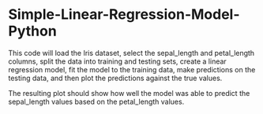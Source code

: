 # Simple-Linear-Regression-Model-Python

This code will load the Iris dataset, select the sepal_length and petal_length columns, split the data into training and testing sets, create a linear regression model, fit the model to the training data, make predictions on the testing data, and then plot the predictions against the true values. 

The resulting plot should show how well the model was able to predict the sepal_length values based on the petal_length values.
